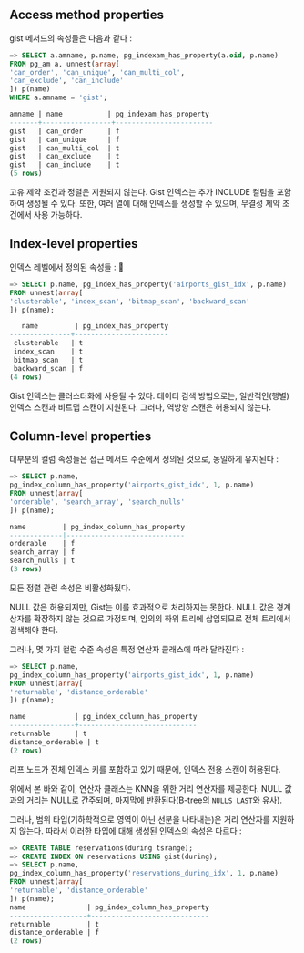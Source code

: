 
## Access method properties

gist 메서드의 속성들은 다음과 같다 :

```sql
=> SELECT a.amname, p.name, pg_indexam_has_property(a.oid, p.name)
FROM pg_am a, unnest(array[
'can_order', 'can_unique', 'can_multi_col',
'can_exclude', 'can_include'
]) p(name)
WHERE a.amname = 'gist';

amname | name           | pg_indexam_has_property
-------+-----------------+------------------------
gist   | can_order      | f
gist   | can_unique     | f
gist   | can_multi_col  | t
gist   | can_exclude    | t
gist   | can_include    | t
(5 rows)
```

고유 제약 조건과 정렬은 지원되지 않는다.
Gist 인덱스는 추가 INCLUDE 컬럼을 포함하여 생성될 수 있다.
또한, 여러 열에 대해 인덱스를 생성할 수 있으며, 무결성 제약 조건에서 사용 가능하다.

## Index-level properties

인덱스 레벨에서 정의된 속성들 : 

```sql
=> SELECT p.name, pg_index_has_property('airports_gist_idx', p.name)
FROM unnest(array[
'clusterable', 'index_scan', 'bitmap_scan', 'backward_scan'
]) p(name);

   name         | pg_index_has_property
---------------+-----------------------
 clusterable   | t
 index_scan    | t
 bitmap_scan   | t
 backward_scan | f
(4 rows)
```

Gist 인덱스는 클러스터화에 사용될 수 있다.
데이터 검색 방법으로는, 일반적인(행별) 인덱스 스캔과 비트맵 스캔이 지원된다.
그러나, 역방향 스캔은 허용되지 않는다.

## Column-level properties
대부분의 컬럼 속성들은 접근 메서드 수준에서 정의된 것으로, 동일하게 유지된다 : 

```sql
=> SELECT p.name,
pg_index_column_has_property('airports_gist_idx', 1, p.name)
FROM unnest(array[
'orderable', 'search_array', 'search_nulls'
]) p(name);

name         | pg_index_column_has_property
-------------|-----------------------------
orderable    | f
search_array | f
search_nulls | t
(3 rows)
```

모든 정렬 관련 속성은 비활성화됬다.

NULL 값은 허용되지만, Gist는 이를 효과적으로 처리하지는 못한다. NULL 값은 경계 상자를 확장하지 않는 것으로 가정되며, 임의의 하위 트리에 삽입되므로 전체 트리에서 검색해야 한다.

그러나, 몇 가지 컬럼 수준 속성은 특정 연산자 클래스에 따라 달라진다 : 
```sql
=> SELECT p.name,
pg_index_column_has_property('airports_gist_idx', 1, p.name)
FROM unnest(array[
'returnable', 'distance_orderable'
]) p(name);

name            | pg_index_column_has_property
----------------+-----------------------------
returnable      | t
distance_orderable | t
(2 rows)
```

리프 노드가 전체 인덱스 키를 포함하고 있기 때문에, 인덱스 전용 스캔이 허용된다.

위에서 본 바와 같이, 연산자 클래스는 KNN을 위한 거리 연산자를 제공한다. NULL 값과의 거리는 NULL로 간주되며, 마지막에 반환된다(B-tree의 `NULLS LAST`와 유사).

그러나, 범위 타입(기하학적으로 영역이 아닌 선분을 나타내는)은 거리 연산자를 지원하지 않는다. 따라서 이러한 타입에 대해 생성된 인덱스의 속성은 다르다 : 

```sql
=> CREATE TABLE reservations(during tsrange);
=> CREATE INDEX ON reservations USING gist(during);
=> SELECT p.name,
pg_index_column_has_property('reservations_during_idx', 1, p.name)
FROM unnest(array[
'returnable', 'distance_orderable'
]) p(name);
name               | pg_index_column_has_property
-------------------+-----------------------------
returnable         | t
distance_orderable | f
(2 rows)
```

